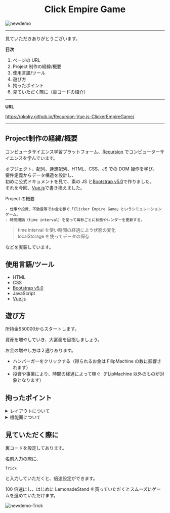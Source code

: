 <h1 align="center">Click Empire Game</h1>

![newdemo](https://user-images.githubusercontent.com/78239360/141881283-87effcea-78f9-43fc-83a9-54c459cf56cd.gif)

---

見ていただきありがとうございます。

**目次**

1. ページの URL
2. Project 制作の経緯/概要
3. 使用言語/ツール
4. 遊び方
5. 拘ったポイント
6. 見ていただく際に（裏コードの紹介）

---

**URL**

https://pkoky.github.io/Recursion-Vue.js-ClickerEmpireGame/

---

<h2>Project制作の経緯/概要</h2>

コンピュータサイエンス学習プラットフォーム、[Recursion](https://recursionist.io/dashboard/users/koky) でコンピューターサイエンスを学んでいます。

オブジェクト、配列、連想配列、HTML、CSS、JS での DOM 操作を学び、  
要件定義からデータ構造を設計し、  
初めに公式ドキュメントを見て、素の JS と[Bootstrap v5.0](https://getbootstrap.jp/docs/5.0/getting-started/introduction/)で作りました。  
それを今回、[Vue.js](https://jp.vuejs.org/index.html)で書き換えました。

Project の概要

```
- 仕事や投資、不動産等でお金を稼ぐ「Clicker Empire Game」というシミュレーションゲーム。
- 時間間隔（time interval）を使って毎秒ごとに状態やレンダーを更新する。
```

> time interval を使い時間の経過によう状態の変化  
> localStorage を使ってデータの保存

などを実装しています。

<h2>使用言語/ツール</h2>

- HTML
- CSS
- [Bootstrap v5.0](https://getbootstrap.jp/docs/5.0/getting-started/introduction/)
- JavaScript
- [Vue.js](https://jp.vuejs.org/index.html)

<h2>遊び方</h2>
所持金$50000からスタートします。

資産を増やしていき、大富豪を目指しましょう。

お金の増やし方は２通りあります。

- ハンバーガーをクリックする（得られるお金は FilipMachine の数に影響されます）
- 投資や事業により、時間の経過によって稼ぐ（FLipMachine 以外のものが対象となります）

<h2>拘ったポイント</h2>

<details>
<summary>レイアウトについて</summary>
<div>

レイアウトは課題サンプルがあったので、そちらを参考にしました。  
その上で下記のことを意識しました。

```
- ユーザーが見やすくわかりやすいこと
- 画面サイズが変わってもレイアウトが崩れないこと　
```

</div>
</details>

<details>
<summary>機能面について</summary>
<div>

下記のことを意識しました。

```
- 出来る限り 1 つのメソッドに 1 つの役割
- 英語を読むように理解できる変数名
```

</div>
</details>

<h2>見ていただく際に</h2>

裏コードを設定してあります。

名前入力の際に、

```
Trick
```

と入力していただくと、倍速設定ができます。

100 倍速にし、はじめに LemonadeStand を買っていただくとスムーズにゲームを進めていただけます。

![newdemo-Trick](https://user-images.githubusercontent.com/78239360/141881953-5d26ed37-1c3a-4198-bf00-910a2b317e03.gif)

